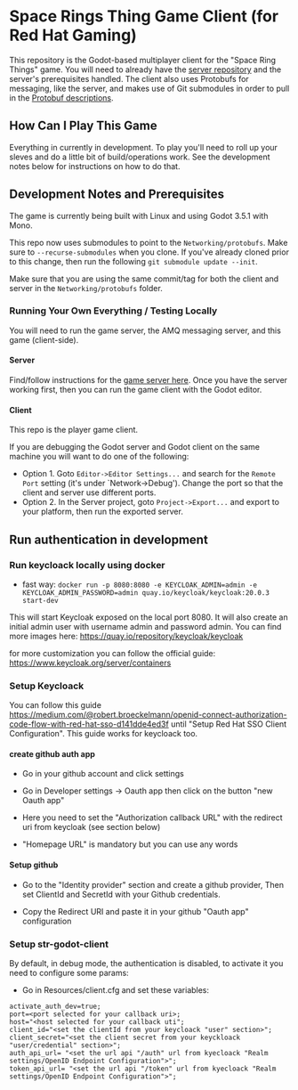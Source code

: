 # Space Rings Thing Game Client (for Red Hat Gaming)
This repository is the Godot-based multiplayer client for the "Space Ring
Things" game. You will need to already have the [server
repository](https://github.com/redhat-gamedev/srt-godot-server) and the server's
prerequisites handled. The client also uses Protobufs for messaging, like the
server, and makes use of Git submodules in order to pull in the [Protobuf
descriptions](https://github.com/redhat-gamedev/srt-protobufs).

## How Can I Play This Game
Everything in currently in development. To play you'll need to roll up your
sleves and do a little bit of build/operations work. See the development notes
below for instructions on how to do that.

## Development Notes and Prerequisites
The game is currently being built with Linux and using Godot 3.5.1 with Mono.

This repo now uses submodules to point to the `Networking/protobufs`. Make sure to
`--recurse-submodules` when you clone. If you've already cloned prior to this
change, then run the following `git submodule update --init`.

Make sure that you are using the same commit/tag for both the client and server
in the `Networking/protobufs` folder.

### Running Your Own Everything / Testing Locally
You will need to run the game server, the AMQ messaging server, and this game
(client-side).

#### Server
Find/follow instructions for the [game server
here](https://github.com/redhat-gamedev/srt-godot-server). Once you have the
server working first, then you can run the game client with the Godot editor.

#### Client
This repo is the player game client.

If you are debugging the Godot server and Godot client on the same machine you
will want to do one of the following:

* Option 1. Goto `Editor->Editor Settings...` and search for the `Remote Port`
  setting (it's under `Network->Debug'). Change the port so that the client and
  server use different ports.
* Option 2. In the Server project, goto `Project->Export...` and export to your
  platform, then run the exported server.

## Run authentication in development

### Run keycloack locally using docker

- fast way:
`docker run -p 8080:8080 -e KEYCLOAK_ADMIN=admin -e KEYCLOAK_ADMIN_PASSWORD=admin quay.io/keycloak/keycloak:20.0.3 start-dev`

This will start Keycloak exposed on the local port 8080. It will also create an initial admin user with username admin and password admin.
You can find more images here: https://quay.io/repository/keycloak/keycloak

for more customization you can follow the official guide:
https://www.keycloak.org/server/containers

### Setup Keycloack
You can follow this guide https://medium.com/@robert.broeckelmann/openid-connect-authorization-code-flow-with-red-hat-sso-d141dde4ed3f until "Setup Red Hat SSO Client Configuration". This guide works for keycloack too.

#### create github auth app
- Go in your github account and click settings

- Go in Developer settings -> Oauth app then click on the button "new Oauth app"

- Here you need to set the "Authorization callback URL" with the redirect uri from keycloak (see section below)

-  "Homepage URL" is mandatory but you can use any words
#### Setup github
- Go to the "Identity provider" section and create a github provider, Then set ClientId and SecretId with your Github credentials.

- Copy the Redirect URI and paste it in your github "Oauth app" configuration

### Setup str-godot-client
By default, in debug mode, the authentication is disabled, to activate it you need to configure some params:

- Go in Resources/client.cfg and set these variables:

```
activate_auth_dev=true;
port=<port selected for your callback uri>;
host="<host selected for your callback uti";
client_id="<set the clientId from your keycloack "user" section>";
client_secret="<set the client secret from your keyckloack "user/credential" section>";
auth_api_url= "<set the url api "/auth" url from kyecloack "Realm settings/OpenID Endpoint Configuration">";
token_api_url= "<set the url api "/token" url from kyecloack "Realm settings/OpenID Endpoint Configuration">";
```
